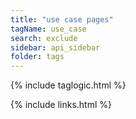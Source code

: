 ```yaml
---
title: "use case pages"
tagName: use_case
search: exclude
sidebar: api_sidebar
folder: tags
---
```

{% include taglogic.html %}

{% include links.html %}
